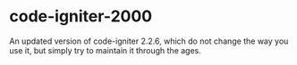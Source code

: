 # code-igniter-2000
An updated version of code-igniter 2.2.6, which do not change the way you use it, but simply try to maintain it through the ages.
